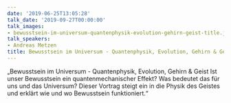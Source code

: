```yaml
---
date: '2019-06-25T13:05:28'
talk_date: '2019-09-27T00:00:00'
talk_images:
- bewusstsein-im-universum-quantenphysik-evolution-gehirn-geist-title.jpg
talk_speakers:
- Andreas Metzen
title: Bewusstsein im Universum - Quantenphysik, Evolution, Gehirn & Geist
---
```

„Bewusstsein im Universum - Quantenphysik, Evolution, Gehirn & Geist   Ist unser Bewusstsein ein quantenmechanischer Effekt?   Was bedeutet das für uns und das Universum?   Dieser Vortrag steigt ein in die Physik des Geistes und erklärt wie und wo Bewusstsein funktioniert.“

